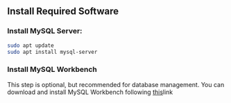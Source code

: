 
##  Install Required Software

###  Install MySQL Server:

```bash
sudo apt update
sudo apt install mysql-server
```

###  Install MySQL Workbench 

This step is optional, but recommended for database management.
You can download and install MySQL Workbench following [this](https://dev.mysql.com/downloads/file/?id=519997)link